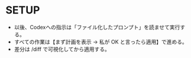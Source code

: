 ﻿# SETUP
- 以後、Codexへの指示は「ファイル化したプロンプト」を読ませて実行する。
- すべての作業は【まず計画を表示 → 私が OK と言ったら適用】で進める。
- 差分は /diff で可視化してから適用する。
